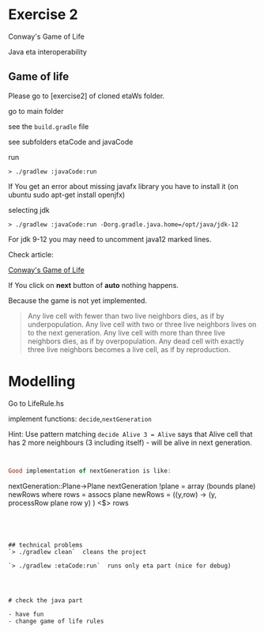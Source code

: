 # Exercise 2
Conway's Game of Life

Java eta interoperability

## Game of life

Please go to [exercise2] of cloned etaWs folder.

go to main folder

see the `build.gradle` file

see subfolders etaCode and javaCode


run

`> ./gradlew :javaCode:run`

If You get an error about missing javafx library you have to install it (on ubuntu sudo apt-get install openjfx)



selecting jdk

`> ./gradlew :javaCode:run -Dorg.gradle.java.home=/opt/java/jdk-12`


For jdk 9-12 you may need to uncomment java12 marked  lines.




Check article:

[Conway's Game of Life](https://en.wikipedia.org/wiki/Conway%27s_Game_of_Life)



If You click on **next** button of **auto**  nothing happens.

Because the game is not yet implemented.


>Any live cell with fewer than two live neighbors dies, as if by underpopulation.
 Any live cell with two or three live neighbors lives on to the next generation.
 Any live cell with more than three live neighbors dies, as if by overpopulation.
 Any dead cell with exactly three live neighbors becomes a live cell, as if by reproduction.


# Modelling

Go to LifeRule.hs

implement functions:
`decide`,`nextGeneration`

Hint:
Use pattern matching
`decide Alive 3 = Alive`
says that Alive cell that has 2 more neighbours (3 including itself) - will be alive in next generation.
```haskell


Good implementation of nextGeneration is like:
```
nextGeneration::Plane->Plane
nextGeneration !plane =   array (bounds plane) newRows
      where
            rows = assocs plane
            newRows = (\(y,row) -> (y, processRow plane row y)   ) <$> rows

```




## technical problems
`> ./gradlew clean`  cleans the project

`> ./gradlew :etaCode:run`  runs only eta part (nice for debug)




# check the java part

- have fun
- change game of life rules